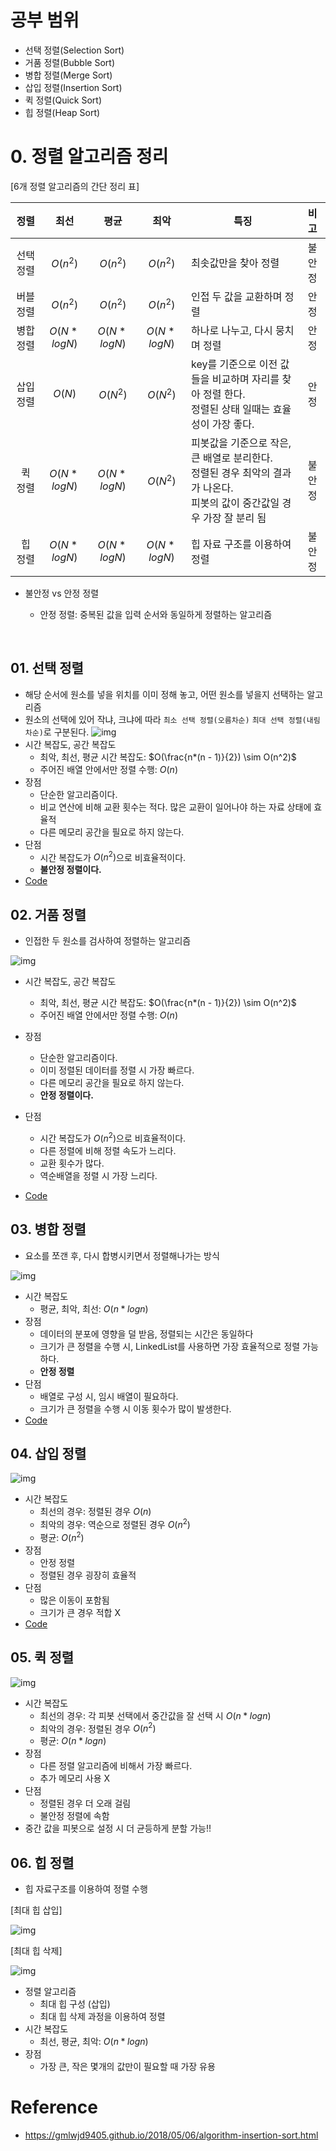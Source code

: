 # 공부 범위

- 선택 정렬(Selection Sort)
- 거품 정렬(Bubble Sort)
- 병합 정렬(Merge Sort)
- 삽입 정렬(Insertion Sort)
- 퀵 정렬(Quick Sort)
- 힙 정렬(Heap Sort)



# 0. 정렬 알고리즘 정리

[6개 정렬 알고리즘의 간단 정리 표]

|  정렬   |     최선      |     평균      |     최악      | 특징                                       |  비고  |
| :---: | :---------: | :---------: | :---------: | ---------------------------------------- | :--: |
| 선택 정렬 |  $O(n^2)$   |  $O(n^2)$   |  $O(n^2)$   | 최솟값만을 찾아 정렬                              | 불안정  |
| 버블 정렬 |  $O(n^2)$   |  $O(n^2)$   |  $O(n^2)$   | 인접 두 값을 교환하며 정렬                          |  안정  |
| 병합 정렬 | $O(N*logN)$ | $O(N*logN)$ | $O(N*logN)$ | 하나로 나누고, 다시 뭉치며 정렬                       |  안정  |
| 삽입 정렬 |   $O(N)$    |  $O(N^2)$   |  $O(N^2)$   | key를 기준으로 이전 값들을 비교하며 자리를 찾아 정렬 한다.<br />정렬된 상태 일때는 효율성이 가장 좋다. |  안정  |
| 퀵 정렬  | $O(N*logN)$ | $O(N*logN)$ |  $O(N^2)$   | 피봇값을 기준으로 작은, 큰 배열로 분리한다.<br />정렬된 경우 최악의 결과가 나온다.<br />피봇의 값이 중간값일 경우 가장 잘 분리 됨 | 불안정  |
| 힙 정렬  | $O(N*logN)$ | $O(N*logN)$ | $O(N*logN)$ | 힙 자료 구조를 이용하여 정렬                         | 불안정  |

- 불안정 vs 안정 정렬

  - 안정 정렬: 중복된 값을 입력 순서와 동일하게 정렬하는 알고리즘

  ​

## 01. 선택 정렬

- 해당 순서에 원소를 넣을 위치를 이미 정해 놓고, 어떤 원소를 넣을지 선택하는 알고리즘
- 원소의 선택에 있어 작냐, 크냐에 따라 `최소 선택 정렬(오름차순)` `최대 선택 정렬(내림차순)`로 구분된다.
  ![img](https://gmlwjd9405.github.io/images/algorithm-selection-sort/selection-sort.png)
- 시간 복잡도, 공간 복잡도
  - 최악, 최선, 평균 시간 복잡도: $O(\frac{n*(n - 1)}{2}) \sim O(n^2)$
  - 주어진 배열 안에서만 정렬 수행: $O(n)$
- 장점
  - 단순한 알고리즘이다.
  - 비교 연산에 비해 교환 횟수는 적다. 많은 교환이 일어나야 하는 자료 상태에 효율적
  - 다른 메모리 공간을 필요로 하지 않는다.
- 단점
  - 시간 복잡도가 $O(n^2)$으로 비효율적이다.
  - **불안정 정렬이다.**
- [Code](https://github.com/catssci/TIL/blob/main/CodingTest/Sorting/Selection_Sort.ipynb)

## 02. 거품 정렬

- 인접한 두 원소를 검사하여 정렬하는 알고리즘

![img](https://gmlwjd9405.github.io/images/algorithm-bubble-sort/bubble-sort.png)

- 시간 복잡도, 공간 복잡도
  - 최악, 최선, 평균 시간 복잡도: $O(\frac{n*(n - 1)}{2}) \sim O(n^2)$
  - 주어진 배열 안에서만 정렬 수행: $O(n)$


- 장점
  - 단순한 알고리즘이다.
  - 이미 정렬된 데이터를 정렬 시 가장 빠르다.
  - 다른 메모리 공간을 필요로 하지 않는다.
  - **안정 정렬이다.**
- 단점
  - 시간 복잡도가 $O(n^2)$으로 비효율적이다.
  - 다른 정렬에 비해 정렬 속도가 느리다.
  - 교환 횟수가 많다.
  - 역순배열을 정렬 시 가장 느리다.
- [Code](https://github.com/catssci/TIL/blob/main/CodingTest/Sorting/Bubble_Sort.ipynb)

## 03. 병합 정렬

- 요소를 쪼갠 후, 다시 합병시키면서 정렬해나가는 방식

![img](https://gmlwjd9405.github.io/images/algorithm-merge-sort/merge-sort-concepts.png)

- 시간 복잡도
  - 평균, 최악, 최선: $O(n * logn)$
- 장점
  - 데이터의 분포에 영향을 덜 받음, 정렬되는 시간은 동일하다
  - 크기가 큰 정렬을 수행 시, LinkedList를 사용하면 가장 효율적으로 정렬 가능하다.
  - **안정 정렬**
- 단점
  - 배열로 구성 시, 임시 배열이 필요하다.
  - 크기가 큰 정렬을 수행 시 이동 횟수가 많이 발생한다.
- [Code](https://github.com/catssci/TIL/blob/main/CodingTest/Sorting/Merge_Sort.ipynb)

## 04. 삽입 정렬

![img](https://gmlwjd9405.github.io/images/algorithm-insertion-sort/insertion-sort.png)

- 시간 복잡도
  - 최선의 경우: 정렬된 경우 $O(n)$
  - 최악의 경우: 역순으로 정렬된 경우 $O(n^2)$
  - 평균: $O(n^2)$
- 장점
  - 안정 정렬
  - 정렬된 경우 굉장히 효율적
- 단점
  - 많은 이동이 포함됨
  - 크기가 큰 경우 적합 X
- [Code](https://github.com/catssci/TIL/blob/main/CodingTest/Sorting/Insert_Sort.ipynb)

## 05. 퀵 정렬

![img](https://gmlwjd9405.github.io/images/algorithm-quick-sort/quick-sort2.png)

- 시간 복잡도
  - 최선의 경우: 각 피봇 선택에서 중간값을 잘 선택 시 $O(n*logn)$
  - 최악의 경우: 정렬된 경우 $O(n^2)$
  - 평균: $O(n*logn)$
- 장점
  - 다른 정렬 알고리즘에 비해서 가장 빠르다.
  - 추가 메모리 사용 X
- 단점
  - 정렬된 경우 더 오래 걸림
  - 불안정 정렬에 속함
- 중간 값을 피봇으로 설정 시 더 균등하게 분할 가능!!

## 06. 힙 정렬

- 힙 자료구조를 이용하여 정렬 수행

[최대 힙 삽입]

![img](https://gmlwjd9405.github.io/images/data-structure-heap/maxheap-insertion.png)

[최대 힙 삭제]

![img](https://gmlwjd9405.github.io/images/data-structure-heap/maxheap-delete.png)

- 정렬 알고리즘
  - 최대 힙 구성 (삽입)
  - 최대 힙 삭제 과정을 이용하여 정렬
- 시간 복잡도
  - 최선, 평균, 최악: $O(n*logn)$
- 장점
  - 가장 큰, 작은 몇개의 값만이 필요할 때 가장 유용



# Reference

- https://gmlwjd9405.github.io/2018/05/06/algorithm-insertion-sort.html